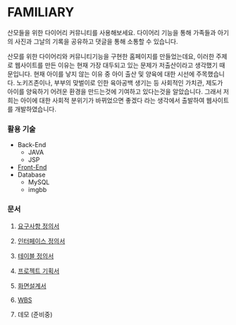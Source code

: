 # FAMILIARY

산모들을 위한 다이어리 커뮤니티를 사용해보세요.
다이어리 기능을 통해 가족들과 아기의 사진과 그날의 기록을 공유하고 댓글을 통해 소통할 수 있습니다.


산모를 위한 다이어리와 커뮤니티기능을 구현한 홈페이지를 만들었는데요, 
이러한 주제로 웹사이트를 만든 이유는 현재 가장 대두되고 있는 문제가 저출산이라고 생각했기 때문입니다.
현재 아이를 낳지 않는 이유 중 아이 출산 및 양육에 대한 시선에 주목했습니다.
노키즈존이나, 부부의 맞벌이로 인한 육아공백 생기는 등 사회적인 가치관, 제도가 아이를 양육하기 어려운 환경을 만드는것에 기여하고 있다는것을 알았습니다.
그래서 저희는 아이에 대한 사회적 분위기가 바뀌었으면 좋겠다 라는 생각에서 출발하여 웹사이트를 개발하였습니다.

### 활용 기술
* Back-End
  *  JAVA
  *  JSP
* [Front-End](https://github.com/iconew123/familiary.git)
* Database
  * MySQL
  * imgbb


### 문서
1. [요구사항 정의서](https://docs.google.com/spreadsheets/d/1rbcw7myThzqLoL2FxhxpT_1o7t-XeOQS_jAKuTZBYmY/edit?usp=drive_link)
2. [인터페이스 정의서](https://docs.google.com/spreadsheets/d/1LbNl-WeZ9B9Y3sj1i3FLD27nFV7FWz2WmgviOELu5-8/edit?usp=drive_link)
3. [테이블 정의서](https://docs.google.com/spreadsheets/d/1JYVlx6xnDEShnV2gC2NdtsCRumgcWUS1kBApFnKXUSc/edit?usp=drive_link)
4. [프로젝트 기획서](https://drive.google.com/file/d/10bvzlfkyeM6y1bJCUw26Z2F1ZyjxQp8o/view?usp=drive_link
)
5. [화면설계서](https://drive.google.com/file/d/1E_uTQvctvmOBdXes3DbKaJ13d_8YqUut/view?usp=drive_link)
6. [WBS](https://docs.google.com/spreadsheets/d/128qu0fl6bdxIbF27ZLxJ9pl_UIwAxATd7azqcxNJEhE/edit?usp=drive_link)

7. 데모 (준비중)

